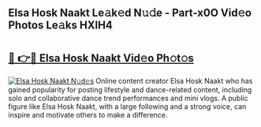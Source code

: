 ## Elsa Hosk Naakt Le𝚊k𝚎d N𝚞𝚍e - Part-x0O Vid𝚎o Photos Le𝚊ks HXlH4

# <h2><a href="http://fb60oq.evod.top/?m=Elsa+Hosk+Naakt">🔗 👉🔴 Elsa Hosk Naakt Vid𝚎o Ph𝚘t𝚘s</a></h2>

[![Elsa Hosk Naakt N𝚞d𝚎s](https://i.imgur.com/8V9OHl7.gif)](http://fb60oq.evod.top/?m=Elsa+Hosk+Naakt)
Online content creator Elsa Hosk Naakt who has gained popularity for posting lifestyle and dance-related content, including solo and collaborative dance trend performances and mini vlogs. A public figure like Elsa Hosk Naakt, with a large following and a strong voice, can inspire and motivate others to make a difference. 
